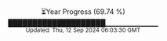 <p align="center">
⏳Year Progress (69.74 %)<br>
████████████████████▁▁▁▁▁▁▁▁▁▁ <br>
<sub>Updated: Thu, 12 Sep 2024 06:03:30 GMT</sub>
</p>

